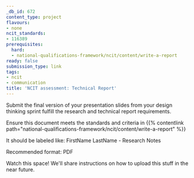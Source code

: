 ```yaml
---
_db_id: 672
content_type: project
flavours:
- none
ncit_standards:
- 116389
prerequisites:
  hard:
  - national-qualifications-framework/ncit/content/write-a-report
ready: false
submission_type: link
tags:
- ncit
- communication
title: 'NCIT assessment: Technical Report'
---
```


Submit the final version of your presentation slides from your design thinking sprint fulfill the research and technical report requirements.

Ensure this document meets the standards and criteria in {{% contentlink path="national-qualifications-framework/ncit/content/write-a-report" %}}

It should be labeled like: FirstName LastName - Research Notes

Recommended format: PDF
   
Watch this space! We'll share instructions on how to upload this stuff in the near future.